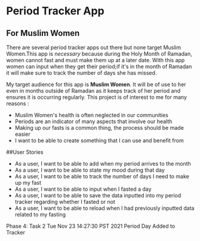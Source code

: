 # Period Tracker App

## For Muslim Women

There are several period tracker apps out there 
but none target Muslim Women.This app is *necessary* 
because during the Holy Month of Ramadan, women cannot
fast and must make them up at a later date. With this app 
women can input when they get their period;if it's in the 
month of Ramadan it will make sure to track the number of days 
she has missed.

My target audience for this app is **Muslim Women**. It will be 
of use  to her even in months outside of Ramadan as it keeps 
track of her period and ensures it is occurring regularly. 
This project is of interest to me for many reasons :
- Muslim Women's health is often neglected in our communities
- Periods are an indicator of many aspects that involve our health
- Making up our fasts is a common thing, the process should be made easier
- I want to be able to  create something that I can use and benefit from


##User Stories 
- As a user, I want to be able to add when my period arrives to the month
- As a user, I want to be able to state my mood during that day
- As a user, I want to be able to track the number of days I need to make up my fast
- As a user, I want to be able to input when I fasted a day
- As a user, I want to be able to save the data inputted into my period tracker regarding whether I fasted or not 
- As a user, I want to be able to reload when I had previously inputted data related to my fasting


Phase 4: Task 2
Tue Nov 23 14:27:30 PST 2021
Period Day Added to Tracker
